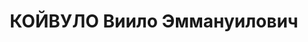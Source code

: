 ---
title: КОЙВУЛО Виило Эммануилович
description: 'Род. в 1902 г., Финляндия, финн, образование 4 класса, б/п, мастер лыжной
  мастерской. Проживал: Новгородская обл., Новгородский р-н, д. Пырищи.

  Арестован 22 марта 1942 г.

  Приговорен: 4 мая 1942 г.

  Приговор: к 5 годам лагерей'
---